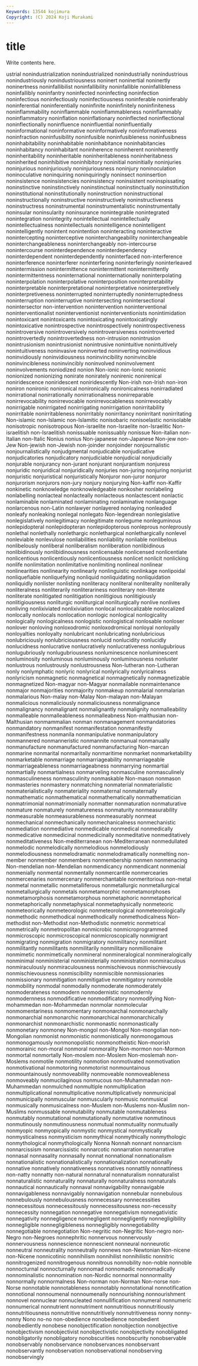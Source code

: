 ```yaml
---
Keywords: 13544 kojimura
Copyright: (C) 2024 Koji Murakami
---
```


# title

Write contents here.



ustrial nonindustrialization nonindustrialized nonindustrially
nonindustrious nonindustriously nonindustriousness noninert noninertial noninertly noninertness noninfallibilist noninfallibility noninfallible
noninfallibleness noninfallibly noninfantry noninfected noninfecting noninfection noninfectious noninfectiously noninfectiousness noninferable
noninferably noninferential noninferentially noninfinite noninfinitely noninfiniteness noninflammability noninflammable noninflammableness noninflammably
noninflammatory noninflation noninflationary noninflected noninflectional noninflectionally noninfluence noninfluential noninfluentially noninformational
noninformative noninformatively noninformativeness noninfraction noninfusibility noninfusible noninfusibleness noninfusibness noninhabitability noninhabitable
noninhabitance noninhabitancies noninhabitancy noninhabitant noninherence noninherent noninherently noninheritability noninheritable noninheritableness
noninheritabness noninherited noninhibitive noninhibitory noninitial noninitially noninjuries noninjurious noninjuriously noninjuriousness
noninjury noninoculation noninoculative noninquiring noninquiringly noninsect noninsertion noninsistence noninsistencies noninsistency
noninsistent noninspissating noninstinctive noninstinctively noninstinctual noninstinctually noninstitution noninstitutional noninstitutionally noninstruction
noninstructional noninstructionally noninstructive noninstructively noninstructiveness noninstructress noninstrumental noninstrumentalistic noninstrumentally noninsular
noninsularity noninsurance nonintegrable nonintegrated nonintegration nonintegrity nonintellectual nonintellectually nonintellectualness nonintellectuals
nonintelligence nonintelligent nonintelligently nonintent nonintention noninteracting noninteractive nonintercepting noninterceptive noninterchangeability
noninterchangeable noninterchangeableness noninterchangeably non-intercourse nonintercourse noninterdependence noninterdependency noninterdependent noninterdependently noninterfaced
non-interference noninterference noninterferer noninterfering noninterferingly noninterleaved nonintermission nonintermittence nonintermittent nonintermittently
nonintermittentness noninternational noninternationally noninterpolating noninterpolation noninterpolative noninterposition noninterpretability noninterpretable noninterpretational
noninterpretative noninterpretively noninterpretiveness noninterrupted noninterruptedly noninterruptedness noninterruption noninterruptive nonintersecting nonintersectional
nonintersector non-intervention nonintervention noninterventional noninterventionalist noninterventionist noninterventionists nonintimidation nonintoxicant nonintoxicants
nonintoxicating nonintoxicatingly nonintoxicative nonintrospective nonintrospectively nonintrospectiveness nonintroversive nonintroversively nonintroversiveness nonintroverted
nonintrovertedly nonintrovertedness non-intrusion nonintrusion nonintrusionism nonintrusionist nonintrusive nonintuitive nonintuitively nonintuitiveness
noninvasive noninverted noninverting noninvidious noninvidiously noninvidiousness noninvincibility noninvincible noninvincibleness noninvincibly
noninvolved noninvolvement noninvolvements noniodized nonion Non-ionic non-Ionic nonionic nonionized nonionizing
nonirate nonirately nonirenic nonirenical noniridescence noniridescent noniridescently Non-irish non-Irish non-iron
noniron nonironic nonironical nonironically nonironicalness nonirradiated nonirrational nonirrationally nonirrationalness nonirreparable
nonirrevocability nonirrevocable nonirrevocableness nonirrevocably nonirrigable nonirrigated nonirrigating nonirrigation nonirritability nonirritable
nonirritableness nonirritably nonirritancy nonirritant nonirritating Non-islamic non-Islamic non-Islamitic nonisobaric nonisoelastic
nonisolable nonisotropic nonisotropous Non-israelite non-Israelite non-Israelitic Non-israelitish non-Israelitish nonissuable nonissuably
nonissue Non-italian non-Italian non-Italic Nonius nonius Non-japanese non-Japanese Non-jew non-Jew
Non-jewish non-Jewish non-joinder nonjoinder nonjournalistic nonjournalistically nonjudgmental nonjudicable nonjudicative nonjudicatories
nonjudicatory nonjudiciable nonjudicial nonjudicially nonjurable nonjurancy non-jurant nonjurant nonjurantism nonjuress
nonjuridic nonjuridical nonjuridically nonjuries non-juring nonjuring nonjurist nonjuristic nonjuristical nonjuristically
Nonjuror non-juror nonjuror nonjurorism nonjurors non-jury nonjury nonjurying Non-kaffir non-Kaffir
nonkinetic nonknowledge nonknowledgeable nonkosher nonlabeling nonlabelling nonlacteal nonlacteally nonlacteous nonlactescent
nonlactic nonlaminable nonlaminated nonlaminating nonlaminative nonlanguage nonlarcenous non-Latin nonlawyer nonlayered
nonlaying nonleaded nonleafy nonleaking nonlegal nonlegato Non-legendrean nonlegislative nonlegislatively nonlegitimacy
nonlegitimate nonlegume nonleguminous nonlepidopteral nonlepidopteran nonlepidopterous nonleprous nonleprously nonlethal nonlethally
nonlethargic nonlethargical nonlethargically nonlevel nonleviable nonlevulose nonliabilities nonliability nonliable nonlibelous
nonlibelously nonliberal nonliberalism nonliberation nonlibidinous nonlibidinously nonlibidinousness nonlicensable nonlicensed nonlicentiate
nonlicentious nonlicentiously nonlicentiousness nonlicet nonlicit nonlicking nonlife nonlimitation nonlimitative nonlimiting
nonlineal nonlinear nonlinearities nonlinearity nonlinearly nonlinguistic nonlinkage nonlipoidal nonliquefiable nonliquefying
nonliquid nonliquidating nonliquidation nonliquidly nonlister nonlisting nonliteracy nonliteral nonliterality nonliterally
nonliteralness nonliterarily nonliterariness nonliterary non-literate nonliterate nonlitigated nonlitigation nonlitigious nonlitigiously
nonlitigiousness nonliturgic nonliturgical nonliturgically nonlive nonlives nonliving nonlixiviated nonlixiviation nonlocal
nonlocalizable nonlocalized nonlocally nonlocals nonlocation nonlogic nonlogical nonlogicality nonlogically nonlogicalness
nonlogistic nonlogistical nonlosable nonloser nonlover nonloving nonloxodromic nonloxodromical nonloyal nonloyally
nonloyalties nonloyalty nonlubricant nonlubricating nonlubricious nonlubriciously nonlubriciousness nonlucid nonlucidity nonlucidly
nonlucidness nonlucrative nonlucratively nonlucrativeness nonlugubrious nonlugubriously nonlugubriousness nonluminescence nonluminescent nonluminosity
nonluminous nonluminously nonluminousness nonluster nonlustrous nonlustrously nonlustrousness Non-lutheran non-Lutheran nonly
nonlymphatic nonlyric nonlyrical nonlyrically nonlyricalness nonlyricism nonmagnetic nonmagnetical nonmagnetically nonmagnetizable
nonmagnetized Non-magyar non-Magyar nonmailable nonmaintenance nonmajor nonmajorities nonmajority nonmakeup nonmalarial
nonmalarian nonmalarious Non-malay non-Malay Non-malayan non-Malayan nonmalicious nonmaliciously nonmaliciousness nonmalignance
nonmalignancy nonmalignant nonmalignantly nonmalignity nonmalleability nonmalleable nonmalleableness nonmalleabness Non-malthusian non-Malthusian
nonmammalian nonman nonmanagement nonmandatories nonmandatory nonmanifest nonmanifestation nonmanifestly nonmanifestness nonmanila
nonmanipulative nonmanipulatory nonmannered nonmanneristic nonmannite nonmanual nonmanually nonmanufacture nonmanufactured nonmanufacturing
Non-marcan nonmarine nonmarital nonmaritally nonmaritime nonmarket nonmarketability nonmarketable nonmarriage nonmarriageability
nonmarriageable nonmarriageableness nonmarriageabness nonmarrying nonmartial nonmartially nonmartialness nonmarveling nonmasculine nonmasculinely
nonmasculineness nonmasculinity nonmaskable Non-mason nonmason nonmasteries nonmastery nonmatching nonmaterial nonmaterialistic
nonmaterialistically nonmateriality nonmaternal nonmaternally nonmathematic nonmathematical nonmathematically nonmathematician nonmatrimonial nonmatrimonially
nonmatter nonmaturation nonmaturative nonmature nonmaturely nonmatureness nonmaturity nonmeasurability nonmeasurable nonmeasurableness
nonmeasurably nonmeat nonmechanical nonmechanically nonmechanicalness nonmechanistic nonmediation nonmediative nonmedicable nonmedical
nonmedically nonmedicative nonmedicinal nonmedicinally nonmeditative nonmeditatively nonmeditativeness Non-mediterranean non-Mediterranean nonmedullated
nonmelodic nonmelodically nonmelodious nonmelodiously nonmelodiousness nonmelodramatic nonmelodramatically nonmelting non-member nonmember
nonmembers nonmembership nonmen nonmenacing Non-mendelian non-Mendelian nonmendicancy nonmendicant nonmenial nonmenially
nonmental nonmentally nonmercantile nonmercearies nonmercenaries nonmercenary nonmerchantable nonmeritorious non-metal nonmetal
nonmetallic nonmetalliferous nonmetallurgic nonmetallurgical nonmetallurgically nonmetals nonmetamorphic nonmetamorphoses nonmetamorphosis nonmetamorphous
nonmetaphoric nonmetaphorical nonmetaphorically nonmetaphysical nonmetaphysically nonmeteoric nonmeteorically nonmeteorologic nonmeteorological nonmeteorologically
nonmethodic nonmethodical nonmethodically nonmethodicalness Non-methodist non-Methodist non-Methodistic nonmetric nonmetrical nonmetrically
nonmetropolitan nonmicrobic nonmicroprogrammed nonmicroscopic nonmicroscopical nonmicroscopically nonmigrant nonmigrating nonmigration nonmigratory
nonmilitancy nonmilitant nonmilitantly nonmilitants nonmilitarily nonmilitary nonmillionaire nonmimetic nonmimetically nonmineral
nonmineralogical nonmineralogically nonminimal nonministerial nonministerially nonministration nonmiraculous nonmiraculously nonmiraculousness nonmischievous
nonmischievously nonmischievousness nonmiscibility nonmiscible nonmissionaries nonmissionary nonmitigation nonmitigative nonmitigatory nonmobile
nonmobility nonmodal nonmodally nonmoderate nonmoderately nonmoderateness nonmodern nonmodernistic nonmodernly nonmodernness
nonmodificative nonmodificatory nonmodifying Non-mohammedan non-Mohammedan nonmolar nonmolecular nonmomentariness nonmomentary nonmonarchal
nonmonarchally nonmonarchial nonmonarchic nonmonarchical nonmonarchically nonmonarchist nonmonarchistic nonmonastic nonmonastically nonmonetary
nonmoney Non-mongol non-Mongol Non-mongolian non-Mongolian nonmonist nonmonistic nonmonistically nonmonogamous nonmonogamously
nonmonopolistic nonmonotheistic Non-moorish nonmorainic non-moral nonmoral nonmorality Non-mormon non-Mormon nonmortal
nonmortally Non-moslem non-Moslem Non-moslemah non-Moslems nonmotile nonmotility nonmotion nonmotivated nonmotivation
nonmotivational nonmotoring nonmotorist nonmountainous nonmountainously nonmoveability nonmoveable nonmoveableness nonmoveably nonmucilaginous
nonmucous non-Muhammadan non-Muhammedan nonmulched nonmultiple nonmultiplication nonmultiplicational nonmultiplicative nonmultiplicatively nonmunicipal
nonmunicipally nonmuscular nonmuscularly nonmusic nonmusical nonmusically nonmusicalness non-Muslem non-Muslems non-Muslim
non-Muslims nonmussable nonmutability nonmutable nonmutableness nonmutably nonmutational nonmutationally nonmutative nonmutinous
nonmutinously nonmutinousness nonmutual nonmutuality nonmutually nonmyopic nonmyopically nonmystic nonmystical nonmystically
nonmysticalness nonmysticism nonmythical nonmythically nonmythologic nonmythological nonmythologically Nonna Nonnah nonnant
nonnarcism nonnarcissism nonnarcissistic nonnarcotic nonnarration nonnarrative nonnasal nonnasality nonnasally nonnat
nonnational nonnationalism nonnationalistic nonnationalistically nonnationalization nonnationally nonnative nonnatively nonnativeness nonnatives
nonnattily nonnattiness non-natty nonnatty non-natural nonnatural nonnaturalism nonnaturalist nonnaturalistic nonnaturality
nonnaturally nonnaturalness nonnaturals nonnautical nonnautically nonnaval nonnavigability nonnavigable nonnavigableness nonnavigably
nonnavigation nonnebular nonnebulous nonnebulously nonnebulousness nonnecessary nonnecessities nonnecessitous nonnecessitously nonnecessitousness
non-necessity nonnecessity nonnegation nonnegative nonnegativism nonnegativistic nonnegativity nonnegligence nonnegligent nonnegligently
nonnegligibility nonnegligible nonnegligibleness nonnegligibly nonnegotiability nonnegotiable nonnegotiation Non-negritic non-Negritic Non-negro
non-Negro non-Negroes nonnephritic nonnervous nonnervously nonnervousness nonnescience nonnescient nonneural nonneurotic
nonneutral nonneutrality nonneutrally nonnews non-Newtonian Non-nicene non-Nicene nonnicotinic nonnihilism nonnihilist
nonnihilistic nonnitric nonnitrogenized nonnitrogenous nonnitrous nonnobility non-noble nonnoble nonnocturnal nonnocturnally
nonnomad nonnomadic nonnomadically nonnominalistic nonnomination non-Nordic nonnormal nonnormality nonnormally nonnormalness
Non-norman non-Norman Non-norse non-Norse nonnotable nonnotableness nonnotably nonnotational nonnotification nonnotional
nonnoumenal nonnoumenally nonnourishing nonnourishment nonnovel nonnuclear nonnucleated nonnullification nonnumeral nonnumeric
nonnumerical nonnutrient nonnutriment nonnutritious nonnutritiously nonnutritiousness nonnutritive nonnutritively nonnutritiveness nonny
nonny-nonny Nono no-no non-obedience nonobedience nonobedient nonobediently nonobese nonobjectification nonobjection
nonobjective nonobjectivism nonobjectivist nonobjectivistic nonobjectivity nonobligated nonobligatorily nonobligatory nonobscurities nonobscurity
nonobservable nonobservably nonobservance nonobservances nonobservant nonobservantly nonobservation nonobservational nonobserving nonobservingly
